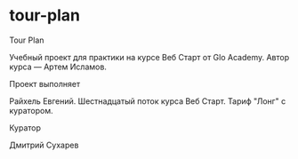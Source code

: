 # tour-plan

Tour Plan

Учебный проект для практики на курсе Веб Старт от Glo Academy. Автор курса — Артем Исламов.

Проект выполняет

Райхель Евгений. Шестнадцатый поток курса Веб Старт. Тариф "Лонг" с куратором.

Куратор

Дмитрий Сухарев
